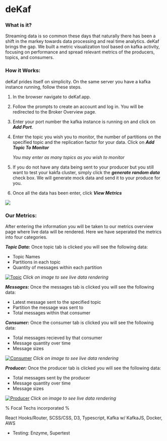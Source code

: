 # deKaf

### What is it?


Streaming data is so common these days that naturally there has been a shift in the markey towards data processing and real time analytics. deKaf brings the gap. We built a metric visualization tool based on kafka activity, focusing on performance and spread relevant metrics of the producers, topics, and consumers.

### How it Works:
deKaf prides itself on simplicity. On the same server you have a kafka instance running, follow these steps.
1. In the browser navigate to deKaf.app.
2. Follow the prompts to create an account and log in. You will be redirected to the Broker Overview page.
3. Enter your port number the kafka instance is running on and click on **_Add Port_**.
4. Enter the topic you wish you to monitor, the number of partitions on the specified topic and the replication factor for your data. Click on **_Add Topic To Monitor_**

    *You may enter as many topics as you wish to monitor*
5. If you do not have any data being sent to your producer but you still want to test your kakfa cluster, simply click the **_generate random data_** check box. We will generate mock data and send it to your produce for you.
6. Once all the data has been enter, click **_View Metrics_**

![](https://i.imgur.com/NoIubOI.png)

### Our Metrics:
After entering the information you will be taken to our metrics overview page where live data will be rendered. Here we have seperated the metrics into four categories.

***Topic Data:***
Once topic tab is clicked you will see the following data:
- Topic Names
- Partitions in each topic
- Quantity of messages within each partition

[![Topic](https://i.imgur.com/176BayR.png)](https://i.imgur.com/kxPydsD.mp4)
  *Click on image to see live data rendering*

***Messages:***
Once the messages tab is clicked you will see the following data:
- Latest message sent to the specified topic
- Partition the message was sent to
- Total messages within that consumer

***Consumer:***
Once the consumer tab is clicked you will see the following data:
- Total messages recieved by that consumer
- Message quantity over time
- Message sizes

[![Consumer](https://i.imgur.com/J9dlbp3.png)](https://i.imgur.com/PpvJQgY.mp4)
  *Click on image to see live data rendering*


***Producer:***
Once the producer tab is clicked you will see the following data:
- Total messages sent by the producer
- Message quantity over time
- Message sizes

[![Producer](https://i.imgur.com/LBGDuCA.png)](https://i.imgur.com/LZ52PHN.mp4)
  *Click on image to see live data rendering*


% Focal Techs incorporated %

React Hooks/Router, SCSS/CSS, D3, Typescript, Kafka w/ KafkaJS, Docker, AWS 
- Testing: Enzyme, Supertest



